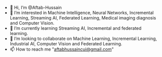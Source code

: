 - 👋 Hi, I’m @Aftab-Hussain
- 👀 I’m interested in Machine Intelligence, Neural Networks, Incremental Learning, Streaming AI, Federated Learning, Medical imaging diagnosis and Computer Vision.
- 🌱 I’m currently learning Streaming AI, Incremental and federated learning. 
- 💞️ I’m looking to collaborate on Machine Learning, Incremental Learning, Industrial AI, Computer Vision and Federated Learning. 
- 📫 How to reach me "aftabhussaincui@gmail.com"

<!---
Aftab-Hussain302/Aftab-Hussain302 is a ✨ special ✨ repository because its `README.md` (this file) appears on your GitHub profile.
You can click the Preview link to take a look at your changes.
--->

